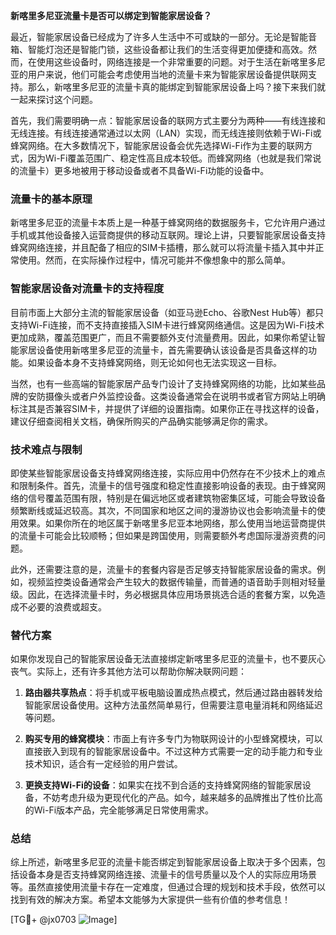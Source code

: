 **新喀里多尼亚流量卡是否可以绑定到智能家居设备？**

最近，智能家居设备已经成为了许多人生活中不可或缺的一部分。无论是智能音箱、智能灯泡还是智能门锁，这些设备都让我们的生活变得更加便捷和高效。然而，在使用这些设备时，网络连接是一个非常重要的问题。对于生活在新喀里多尼亚的用户来说，他们可能会考虑使用当地的流量卡来为智能家居设备提供联网支持。那么，新喀里多尼亚的流量卡真的能绑定到智能家居设备上吗？接下来我们就一起来探讨这个问题。

首先，我们需要明确一点：智能家居设备的联网方式主要分为两种——有线连接和无线连接。有线连接通常通过以太网（LAN）实现，而无线连接则依赖于Wi-Fi或蜂窝网络。在大多数情况下，智能家居设备会优先选择Wi-Fi作为主要的联网方式，因为Wi-Fi覆盖范围广、稳定性高且成本较低。而蜂窝网络（也就是我们常说的流量卡）更多地被用于移动设备或者不具备Wi-Fi功能的设备中。

### 流量卡的基本原理

新喀里多尼亚的流量卡本质上是一种基于蜂窝网络的数据服务卡，它允许用户通过手机或其他设备接入运营商提供的移动互联网。理论上讲，只要智能家居设备支持蜂窝网络连接，并且配备了相应的SIM卡插槽，那么就可以将流量卡插入其中并正常使用。然而，在实际操作过程中，情况可能并不像想象中的那么简单。

### 智能家居设备对流量卡的支持程度

目前市面上大部分主流的智能家居设备（如亚马逊Echo、谷歌Nest Hub等）都只支持Wi-Fi连接，而不支持直接插入SIM卡进行蜂窝网络通信。这是因为Wi-Fi技术更加成熟，覆盖范围更广，而且不需要额外支付流量费用。因此，如果你希望让智能家居设备使用新喀里多尼亚的流量卡，首先需要确认该设备是否具备这样的功能。如果设备本身不支持蜂窝网络，则无论如何也无法实现这一目标。

当然，也有一些高端的智能家居产品专门设计了支持蜂窝网络的功能，比如某些品牌的安防摄像头或者户外监控设备。这类设备通常会在说明书或者官方网站上明确标注其是否兼容SIM卡，并提供了详细的设置指南。如果你正在寻找这样的设备，建议仔细查阅相关文档，确保所购买的产品确实能够满足你的需求。

### 技术难点与限制

即使某些智能家居设备支持蜂窝网络连接，实际应用中仍然存在不少技术上的难点和限制条件。首先，流量卡的信号强度和稳定性直接影响设备的表现。由于蜂窝网络的信号覆盖范围有限，特别是在偏远地区或者建筑物密集区域，可能会导致设备频繁断线或延迟较高。其次，不同国家和地区之间的漫游协议也会影响流量卡的使用效果。如果你所在的地区属于新喀里多尼亚本地网络，那么使用当地运营商提供的流量卡可能会比较顺畅；但如果是跨国使用，则需要额外考虑国际漫游资费的问题。

此外，还需要注意的是，流量卡的套餐内容是否足够支持智能家居设备的需求。例如，视频监控类设备通常会产生较大的数据传输量，而普通的语音助手则相对轻量级。因此，在选择流量卡时，务必根据具体应用场景挑选合适的套餐方案，以免造成不必要的浪费或超支。

### 替代方案

如果你发现自己的智能家居设备无法直接绑定新喀里多尼亚的流量卡，也不要灰心丧气。实际上，还有许多其他方法可以帮助你解决联网问题：

1. **路由器共享热点**：将手机或平板电脑设置成热点模式，然后通过路由器转发给智能家居设备使用。这种方法虽然简单易行，但需要注意电量消耗和网络延迟等问题。
   
2. **购买专用的蜂窝模块**：市面上有许多专门为物联网设计的小型蜂窝模块，可以直接嵌入到现有的智能家居设备中。不过这种方式需要一定的动手能力和专业技术知识，适合有一定经验的用户尝试。

3. **更换支持Wi-Fi的设备**：如果实在找不到合适的支持蜂窝网络的智能家居设备，不妨考虑升级为更现代化的产品。如今，越来越多的品牌推出了性价比高的Wi-Fi版本产品，完全能够满足日常使用需求。

### 总结

综上所述，新喀里多尼亚的流量卡能否绑定到智能家居设备上取决于多个因素，包括设备本身是否支持蜂窝网络连接、流量卡的信号质量以及个人的实际应用场景等。虽然直接使用流量卡存在一定难度，但通过合理的规划和技术手段，依然可以找到有效的解决方案。希望本文能够为大家提供一些有价值的参考信息！

[TG💪+ @jx0703 ![Image](https://github.com/user-attachments/assets/dbca1d08-cadb-493c-b0ec-ad6f7a83f270)]